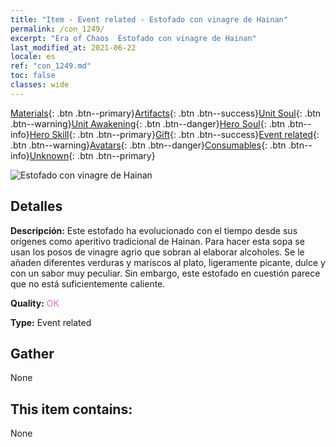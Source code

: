 ```yaml
---
title: "Item - Event related - Estofado con vinagre de Hainan"
permalink: /con_1249/
excerpt: "Era of Chaos  Estofado con vinagre de Hainan"
last_modified_at: 2021-06-22
locale: es
ref: "con_1249.md"
toc: false
classes: wide
---
```

 [Materials](/ItemsES/){: .btn .btn--primary}[Artifacts](/ItemsES/Artifacts/){: .btn .btn--success}[Unit Soul](/ItemsES/UnitSoul/){: .btn .btn--warning}[Unit Awakening](/ItemsES/UnitAwakening/){: .btn .btn--danger}[Hero Soul](/ItemsES/HeroSoul/){: .btn .btn--info}[Hero Skill](/ItemsES/HeroSkill/){: .btn .btn--primary}[Gift](/ItemsES/Gift/){: .btn .btn--success}[Event related](/ItemsES/Events/){: .btn .btn--warning}[Avatars](/ItemsES/Avatars/){: .btn .btn--danger}[Consumables](/ItemsES/Consumables/){: .btn .btn--info}[Unknown](/ItemsES/Unknown/){: .btn .btn--primary}

 ![Estofado con vinagre de Hainan](/images/t/i_81532331.png)

## Detalles
 **Descripción:** Este estofado ha evolucionado con el tiempo desde sus orígenes como aperitivo tradicional de Hainan. Para hacer esta sopa se usan los posos de vinagre agrio que sobran al elaborar alcoholes. Se le añaden diferentes verduras y mariscos al plato, ligeramente picante, dulce y con un sabor muy peculiar. Sin embargo, este estofado en cuestión parece que no está suficientemente caliente.

 **Quality:** <span style="color: #DA70D6">OK</span>

 **Type:** Event related

## Gather

  None

## This item contains:

  None

